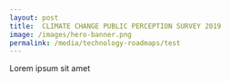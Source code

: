 ```yaml
---
layout: post
title:  CLIMATE CHANGE PUBLIC PERCEPTION SURVEY 2019
image: /images/hero-banner.png
permalink: /media/technology-roadmaps/test
---
```

Lorem ipsum sit amet
